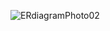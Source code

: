 ![ERdiagramPhoto02](https://github.com/user-attachments/assets/48890350-7c94-4044-b4b9-b2b299bdfe48)
